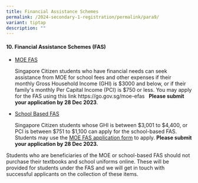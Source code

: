 ```yaml
---
title: Financial Assistance Schemes
permalink: /2024-secondary-1-registration/permalink/para9/
variant: tiptap
description: ""
---
```

<h4>10. Financial Assistance Schemes (FAS)</h4><ul data-tight="true" class="tight"><li><p><u>MOE FAS</u></p><p>Singapore Citizen students who have financial needs can seek assistance from MOE for school fees and other expenses if their monthly Gross Household Income (GHI) is $3000 and below, or if their family's monthly Per Capital Income (PCI) is $750 or less. You may apply for the FAS using this link <a rel="noopener noreferrer nofollow" target="_blank">https://go.gov.sg/moe-efas</a>&nbsp; <strong>&nbsp;Please submit your application by 28 Dec 2023</strong>.</p></li></ul><p></p><ul data-tight="true" class="tight"><li><p><u>School Based FAS</u></p><p>Singapore Citizen students whose GHI is between $3,001 to $4,400, or PCI is between $751 to $1,100 can apply for the school-based FAS. Students may use the <a href="https://go.gov.sg/moe-efas" rel="noopener noreferrer nofollow" target="_blank">MOE FAS application form</a> to apply. <strong>Please submit your application by 28 Dec 2023.</strong></p></li></ul><p>Students who are beneficiaries of the MOE or school-based FAS should not purchase their textbooks and school uniforms online. These will be provided for students under the FAS and we will get in touch with successful applicants on the collection of these items.</p><p></p>